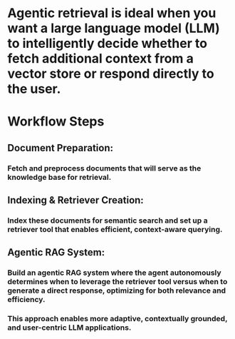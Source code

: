 # Agentic retrieval is ideal when you want a large language model (LLM) to intelligently decide whether to fetch additional context from a vector store or respond directly to the user.

# Workflow Steps
## Document Preparation:
### Fetch and preprocess documents that will serve as the knowledge base for retrieval.


## Indexing & Retriever Creation:
### Index these documents for semantic search and set up a retriever tool that enables efficient, context-aware querying.

## Agentic RAG System:
### Build an agentic RAG system where the agent autonomously determines when to leverage the retriever tool versus when to generate a direct response, optimizing for both relevance and efficiency.

### This approach enables more adaptive, contextually grounded, and user-centric LLM applications.
